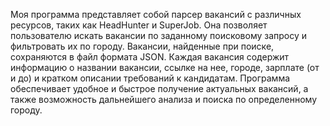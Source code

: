 Моя программа представляет собой парсер вакансий с различных ресурсов, таких как HeadHunter и SuperJob. Она позволяет пользователю искать вакансии по заданному поисковому запросу и фильтровать их по городу. Вакансии, найденные при поиске, сохраняются в файл формата JSON. Каждая вакансия содержит информацию о названии вакансии, ссылке на нее, городе, зарплате (от и до) и кратком описании требований к кандидатам. Программа обеспечивает удобное и быстрое получение актуальных вакансий, а также возможность дальнейшего анализа и поиска по определенному городу.
